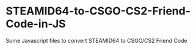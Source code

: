# STEAMID64-to-CSGO-CS2-Friend-Code-in-JS
Some Javascript files to convert STEAMID64 to CSGO/CS2 Friend Code
